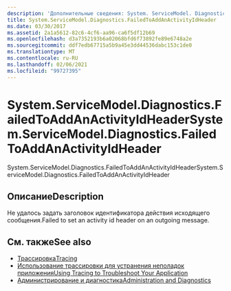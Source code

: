 ```yaml
---
description: 'Дополнительные сведения: System. ServiceModel. Diagnostics. Фаиледтоадданактивитидхеадер'
title: System.ServiceModel.Diagnostics.FailedToAddAnActivityIdHeader
ms.date: 03/30/2017
ms.assetid: 2a1a5612-82c6-4cf6-aa96-ca6f5df12b69
ms.openlocfilehash: d3a7352193b6a02068bfd6f73892fe89e6748a2e
ms.sourcegitcommit: ddf7edb67715a5b9a45e3dd44536dabc153c1de0
ms.translationtype: MT
ms.contentlocale: ru-RU
ms.lasthandoff: 02/06/2021
ms.locfileid: "99727395"
---
```

# <a name="systemservicemodeldiagnosticsfailedtoaddanactivityidheader"></a><span data-ttu-id="5be5d-103">System.ServiceModel.Diagnostics.FailedToAddAnActivityIdHeader</span><span class="sxs-lookup"><span data-stu-id="5be5d-103">System.ServiceModel.Diagnostics.FailedToAddAnActivityIdHeader</span></span>

<span data-ttu-id="5be5d-104">System.ServiceModel.Diagnostics.FailedToAddAnActivityIdHeader</span><span class="sxs-lookup"><span data-stu-id="5be5d-104">System.ServiceModel.Diagnostics.FailedToAddAnActivityIdHeader</span></span>  
  
## <a name="description"></a><span data-ttu-id="5be5d-105">Описание</span><span class="sxs-lookup"><span data-stu-id="5be5d-105">Description</span></span>  

 <span data-ttu-id="5be5d-106">Не удалось задать заголовок идентификатора действия исходящего сообщения.</span><span class="sxs-lookup"><span data-stu-id="5be5d-106">Failed to set an activity id header on an outgoing message.</span></span>  
  
## <a name="see-also"></a><span data-ttu-id="5be5d-107">См. также</span><span class="sxs-lookup"><span data-stu-id="5be5d-107">See also</span></span>

- [<span data-ttu-id="5be5d-108">Трассировка</span><span class="sxs-lookup"><span data-stu-id="5be5d-108">Tracing</span></span>](index.md)
- [<span data-ttu-id="5be5d-109">Использование трассировки для устранения неполадок приложения</span><span class="sxs-lookup"><span data-stu-id="5be5d-109">Using Tracing to Troubleshoot Your Application</span></span>](using-tracing-to-troubleshoot-your-application.md)
- [<span data-ttu-id="5be5d-110">Администрирование и диагностика</span><span class="sxs-lookup"><span data-stu-id="5be5d-110">Administration and Diagnostics</span></span>](../index.md)
